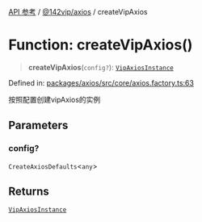 [API 参考](../wiki/Home) / [@142vip/axios](../wiki/@142vip.axios) / createVipAxios

# Function: createVipAxios()

> **createVipAxios**(`config?`): [`VipAxiosInstance`](../wiki/@142vip.axios.Interface.VipAxiosInstance)

Defined in: [packages/axios/src/core/axios.factory.ts:63](https://github.com/142vip/core-x/blob/15d5bc9ef4bece78c0e60bdf074a2d245f625100/packages/axios/src/core/axios.factory.ts#L63)

按照配置创建vipAxios的实例

## Parameters

### config?

`CreateAxiosDefaults`<`any`>

## Returns

[`VipAxiosInstance`](../wiki/@142vip.axios.Interface.VipAxiosInstance)
